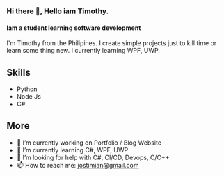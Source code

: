 ### Hi there 👋, Hello iam Timothy.
#### Iam a student learning software development

I'm Timothy from the Philipines. I create simple projects just to kill time or learn some thing new. I currently learning WPF, UWP.

## Skills
- Python
- Node Js
- C#

## More
- 🔭 I’m currently working on Portfolio / Blog Website
- 🌱 I’m currently learning C#, WPF, UWP
- 🤔 I’m looking for help with C#, CI/CD, Devops, C/C++ 
- 📫 How to reach me: [jostimian@gmail.com](https://mail.google.com/mail/u/0/#inbox?compose=new) 



